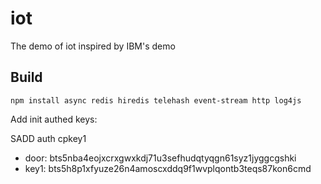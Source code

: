 # iot
The demo of iot inspired by IBM's demo

## Build
```
npm install async redis hiredis telehash event-stream http log4js
```

Add init authed keys:

SADD auth cpkey1

- door: bts5nba4eojxcrxgwxkdj71u3sefhudqtyqgn61syz1jyggcgshki
- key1: bts5h8p1xfyuze26n4amoscxddq9f1wvplqontb3teqs87kon6cmd
